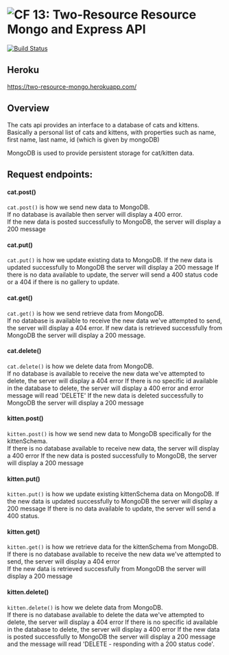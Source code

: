 ![CF](https://camo.githubusercontent.com/70edab54bba80edb7493cad3135e9606781cbb6b/687474703a2f2f692e696d6775722e636f6d2f377635415363382e706e67) 13: Two-Resource Resource Mongo and Express API
===
[![Build Status](https://travis-ci.org/kgamer007/13-14-two-resource-api.svg?branch=master)](https://travis-ci.org/kgamer007/13-14-two-resource-api)

## Heroku 
https://two-resource-mongo.herokuapp.com/

## Overview

The cats api provides an interface to a database of cats and kittens. Basically a personal list of cats and kittens, with properties such as name, first name, last name, id (which is given by mongoDB)

MongoDB is used to provide persistent storage for cat/kitten data.

## Request endpoints:

#### cat.post()

`cat.post()` is how we send new data to MongoDB.  
If no database is available then server will display a 400 error.   
If the new data is posted successfully to MongoDB, the server will display a 200 message

#### cat.put() 

`cat.put()` is how we update existing data to MongoDB. 
If the new data is updated successfully to MongoDB the server will display a 200 message
If there is no data available to update, the server will send a 400 status code or a 404 if there is no gallery to update. 

#### cat.get()

`cat.get()` is how we send retrieve data from MongoDB.  
If no database is available to receive the new data we've attempted to send, the server will display a 404 error.
If new data is retrieved successfully from MongoDB the server will display a 200 message.

#### cat.delete() 

`cat.delete()` is how we delete data from MongoDB.  
If no database is available to receive the new data we've attempted to delete, the server will display a 404 error 
If there is no specific id available in the database to delete, the server will display a 400 error and error message will read 'DELETE' 
If the new data is deleted successfully to MongoDB the server will display a 200 message

#### kitten.post()

`kitten.post()` is how we send new data to MongoDB specifically for the kittenSchema.  
If there is no database available to receive new data, the server will display a 400 error 
If the new data is posted successfully to MongoDB, the server will display a 200 message 

#### kitten.put() 

`kitten.put()` is how we update existing kittenSchema data on MongoDB. 
If the new data is updated successfully to MongoDB the server will display a 200 message 
If there is no data available to update, the server will send a 400 status. 

#### kitten.get()

`kitten.get()` is how we retrieve data for the kittenSchema from MongoDB.  
If there is no database available to receive the new data we've attempted to send, the server will display a 404 error  
If the new data is retrieved successfully from MongoDB the server will display a 200 message

#### kitten.delete() 

`kitten.delete()` is how we delete data from MongoDB.  
If there is no database available to delete the data we've attempted to delete, the server will display a 404 error 
If there is no specific id available in the database to delete, the server will display a 400 error 
If the new data is posted successfully to MongoDB the server will display a 200 message and the message will read 'DELETE - responding with a 200 status code'.


